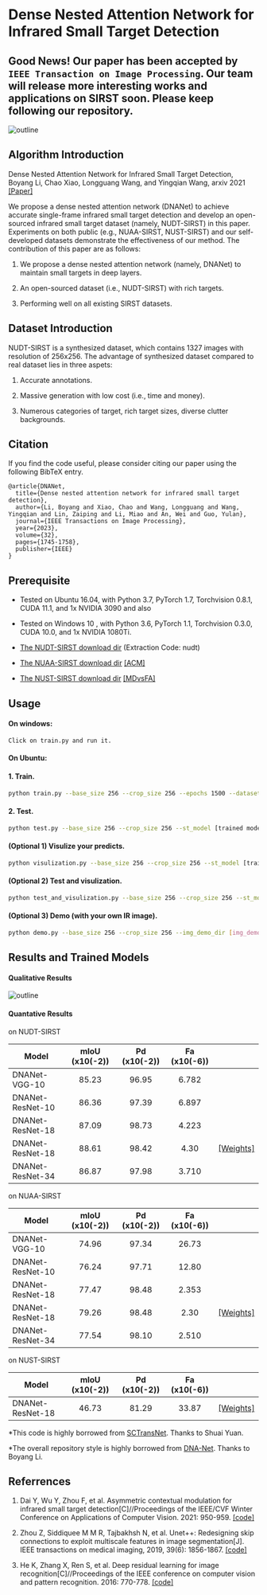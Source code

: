 # Dense Nested Attention Network for Infrared Small Target Detection

## Good News! Our paper has been accepted by `IEEE Transaction on Image Processing`. Our team will release more interesting works and applications on SIRST soon. Please keep following our repository.

![outline](overall_structure.png)

## Algorithm Introduction

Dense Nested Attention Network for Infrared Small Target Detection, Boyang Li, Chao Xiao, Longguang Wang, and Yingqian Wang, arxiv 2021 [[Paper]](https://arxiv.org/pdf/2106.00487.pdf)

We propose a dense nested attention network (DNANet) to achieve accurate single-frame infrared small target detection and develop an open-sourced infrared small target dataset (namely, NUDT-SIRST) in this paper. Experiments on both public (e.g., NUAA-SIRST, NUST-SIRST) and our self-developed datasets demonstrate the effectiveness of our method. The contribution of this paper are as follows:

1. We propose a dense nested attention network (namely, DNANet) to maintain small targets in deep layers.

2. An open-sourced dataset (i.e., NUDT-SIRST) with rich targets.

3. Performing well on all existing SIRST datasets.

## Dataset Introduction

NUDT-SIRST is a synthesized dataset, which contains 1327 images with resolution of 256x256. The advantage of synthesized dataset compared to real dataset lies in three aspets:

1. Accurate annotations.

2. Massive generation with low cost (i.e., time and money).

3. Numerous categories of target, rich target sizes, diverse clutter backgrounds.

## Citation

If you find the code useful, please consider citing our paper using the following BibTeX entry.

```
@article{DNANet,
  title={Dense nested attention network for infrared small target detection},
  author={Li, Boyang and Xiao, Chao and Wang, Longguang and Wang, Yingqian and Lin, Zaiping and Li, Miao and An, Wei and Guo, Yulan},
  journal={IEEE Transactions on Image Processing},
  year={2023},
  volume={32},
  pages={1745-1758},
  publisher={IEEE}
}
```

## Prerequisite

* Tested on Ubuntu 16.04, with Python 3.7, PyTorch 1.7, Torchvision 0.8.1, CUDA 11.1, and 1x NVIDIA 3090 and also 

* Tested on Windows 10  , with Python 3.6, PyTorch 1.1, Torchvision 0.3.0, CUDA 10.0, and 1x NVIDIA 1080Ti.

* [The NUDT-SIRST download dir](https://pan.baidu.com/s/1WdA_yOHDnIiyj4C9SbW_Kg?pwd=nudt) (Extraction Code: nudt)

* [The NUAA-SIRST download dir](https://github.com/YimianDai/sirst) [[ACM]](https://arxiv.org/pdf/2009.14530.pdf)

* [The NUST-SIRST download dir](https://github.com/wanghuanphd/MDvsFA_cGAN) [[MDvsFA]](https://openaccess.thecvf.com/content_ICCV_2019/papers/Wang_Miss_Detection_vs._False_Alarm_Adversarial_Learning_for_Small_Object_ICCV_2019_paper.pdf)

## Usage

#### On windows:

```
Click on train.py and run it. 
```

#### On Ubuntu:

#### 1. Train.

```bash
python train.py --base_size 256 --crop_size 256 --epochs 1500 --dataset [dataset-name] --split_method 50_50 --model [model name] --backbone resnet_18  --deep_supervision True --train_batch_size 16 --test_batch_size 16 --mode TXT

```

#### 2. Test.

```bash
python test.py --base_size 256 --crop_size 256 --st_model [trained model path] --model_dir [model_dir] --dataset [dataset-name] --split_method 50_50 --model [model name] --backbone resnet_18  --deep_supervision True --test_batch_size 1 --mode TXT 
```

#### (Optional 1) Visulize your predicts.

```bash
python visulization.py --base_size 256 --crop_size 256 --st_model [trained model path] --model_dir [model_dir] --dataset [dataset-name] --split_method 50_50 --model [model name] --backbone resnet_18  --deep_supervision True --test_batch_size 1 --mode TXT 
```

#### (Optional 2) Test and visulization.

```bash
python test_and_visulization.py --base_size 256 --crop_size 256 --st_model [trained model path] --model_dir [model_dir] --dataset [dataset-name] --split_method 50_50 --model [model name] --backbone resnet_18  --deep_supervision True --test_batch_size 1 --mode TXT 
```

#### (Optional 3) Demo (with your own IR image).

```bash
python demo.py --base_size 256 --crop_size 256 --img_demo_dir [img_demo_dir] --img_demo_index [image_name]  --model [model name] --backbone resnet_18  --deep_supervision True --test_batch_size 1 --mode TXT  --suffix [img_suffix]

```

## Results and Trained Models

#### Qualitative Results

![outline](Qualitative_result.png)

#### Quantative Results 

on NUDT-SIRST

| Model            | mIoU (x10(-2)) | Pd (x10(-2)) | Fa (x10(-6)) |                                                              |
| ---------------- | :------------: | :----------: | :----------: | :----------------------------------------------------------: |
| DNANet-VGG-10    |     85.23      |    96.95     |    6.782     |                                                              |
| DNANet-ResNet-10 |     86.36      |    97.39     |    6.897     |                                                              |
| DNANet-ResNet-18 |     87.09      |    98.73     |    4.223     |                                                              |
| DNANet-ResNet-18 |     88.61      |    98.42     |     4.30     | [[Weights]](https://drive.google.com/file/d/1NDvjOiWecfWNPaO12KeIgiJMTKSFS6wj/view?usp=sharing) |
| DNANet-ResNet-34 |     86.87      |    97.98     |    3.710     |                                                              |


on NUAA-SIRST

| Model            | mIoU (x10(-2)) | Pd (x10(-2)) | Fa (x10(-6)) |                                                              |
| ---------------- | :------------: | :----------: | :----------: | :----------------------------------------------------------: |
| DNANet-VGG-10    |     74.96      |    97.34     |    26.73     |                                                              |
| DNANet-ResNet-10 |     76.24      |    97.71     |    12.80     |                                                              |
| DNANet-ResNet-18 |     77.47      |    98.48     |    2.353     |                                                              |
| DNANet-ResNet-18 |     79.26      |    98.48     |     2.30     | [[Weights]](https://drive.google.com/file/d/1W0jFN9ZlaIdGFemYKi34tmJfGxjUGCRc/view?usp=sharing) |
| DNANet-ResNet-34 |     77.54      |    98.10     |    2.510     |                                                              |

on NUST-SIRST

| Model            | mIoU (x10(-2)) | Pd (x10(-2)) | Fa (x10(-6)) |                                                              |
| ---------------- | :------------: | :----------: | :----------: | :----------------------------------------------------------: |
| DNANet-ResNet-18 |     46.73      |    81.29     |    33.87     | [[Weights]](https://drive.google.com/file/d/1TF0bZRMsGuKzMhlHKH1LygScBveMcCS2/view?usp=sharing) |

*This code is highly borrowed from [SCTransNet](https://github.com/YimianDai/open-acm). Thanks to Shuai Yuan.

*The overall repository style is highly borrowed from [DNA-Net](https://github.com/YeRen123455/Infrared-Small-Target-Detection). Thanks to Boyang Li.

## Referrences

1. Dai Y, Wu Y, Zhou F, et al. Asymmetric contextual modulation for infrared small target detection[C]//Proceedings of the IEEE/CVF Winter Conference on Applications of Computer Vision. 2021: 950-959. [[code]](https://github.com/YimianDai/open-acm) 

2. Zhou Z, Siddiquee M M R, Tajbakhsh N, et al. Unet++: Redesigning skip connections to exploit multiscale features in image segmentation[J]. IEEE transactions on medical imaging, 2019, 39(6): 1856-1867. [[code]](https://github.com/MrGiovanni/UNetPlusPlus)

3. He K, Zhang X, Ren S, et al. Deep residual learning for image recognition[C]//Proceedings of the IEEE conference on computer vision and pattern recognition. 2016: 770-778. [[code]](https://github.com/rwightman/pytorch-image-models)
